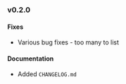 ### v0.2.0

#### Fixes
* Various bug fixes - too many to list

#### Documentation
* Added `CHANGELOG.md`
